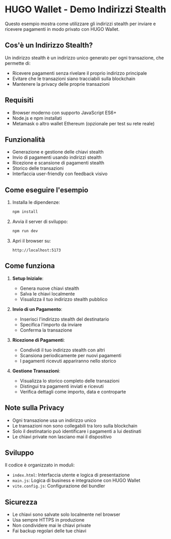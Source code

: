 # HUGO Wallet - Demo Indirizzi Stealth

Questo esempio mostra come utilizzare gli indirizzi stealth per inviare e ricevere pagamenti in modo privato con HUGO Wallet.

## Cos'è un Indirizzo Stealth?

Un indirizzo stealth è un indirizzo unico generato per ogni transazione, che permette di:
- Ricevere pagamenti senza rivelare il proprio indirizzo principale
- Evitare che le transazioni siano tracciabili sulla blockchain
- Mantenere la privacy delle proprie transazioni

## Requisiti

- Browser moderno con supporto JavaScript ES6+
- Node.js e npm installati
- Metamask o altro wallet Ethereum (opzionale per test su rete reale)

## Funzionalità

- Generazione e gestione delle chiavi stealth
- Invio di pagamenti usando indirizzi stealth
- Ricezione e scansione di pagamenti stealth
- Storico delle transazioni
- Interfaccia user-friendly con feedback visivo

## Come eseguire l'esempio

1. Installa le dipendenze:
   ```bash
   npm install
   ```

2. Avvia il server di sviluppo:
   ```bash
   npm run dev
   ```

3. Apri il browser su:
   ```
   http://localhost:5173
   ```

## Come funziona

1. **Setup Iniziale**:
   - Genera nuove chiavi stealth
   - Salva le chiavi localmente
   - Visualizza il tuo indirizzo stealth pubblico

2. **Invio di un Pagamento**:
   - Inserisci l'indirizzo stealth del destinatario
   - Specifica l'importo da inviare
   - Conferma la transazione

3. **Ricezione di Pagamenti**:
   - Condividi il tuo indirizzo stealth con altri
   - Scansiona periodicamente per nuovi pagamenti
   - I pagamenti ricevuti appariranno nello storico

4. **Gestione Transazioni**:
   - Visualizza lo storico completo delle transazioni
   - Distingui tra pagamenti inviati e ricevuti
   - Verifica dettagli come importo, data e controparte

## Note sulla Privacy

- Ogni transazione usa un indirizzo unico
- Le transazioni non sono collegabili tra loro sulla blockchain
- Solo il destinatario può identificare i pagamenti a lui destinati
- Le chiavi private non lasciano mai il dispositivo

## Sviluppo

Il codice è organizzato in moduli:
- `index.html`: Interfaccia utente e logica di presentazione
- `main.js`: Logica di business e integrazione con HUGO Wallet
- `vite.config.js`: Configurazione del bundler

## Sicurezza

- Le chiavi sono salvate solo localmente nel browser
- Usa sempre HTTPS in produzione
- Non condividere mai le chiavi private
- Fai backup regolari delle tue chiavi 